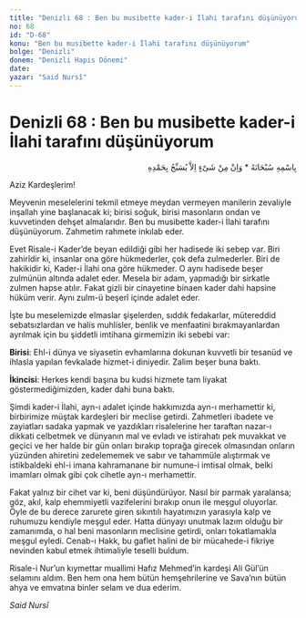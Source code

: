 ```yaml
---
title: "Denizli 68 : Ben bu musibette kader-i İlahi tarafını düşünüyorum"
no: 68
id: "D-68"
konu: "Ben bu musibette kader-i İlahi tarafını düşünüyorum"
bolge: "Denizli"
donem: "Denizli Hapis Dönemi"
date: 
yazar: "Said Nursî"
---
```


# Denizli 68 : Ben bu musibette kader-i İlahi tarafını düşünüyorum

<p class="arabic" dir="rtl" title="Meal: “Subhân Allah’ın adıyla” * “Hiçbir şey yoktur ki O'nu hamd ile tesbih etmesin” [İsrâ 17:44]">بِاسْمِهِ سُبْحَانَهُ * وَاِنْ مِنْ شَىْءٍ اِلاَّ يُسَبِّحُ بِحَمْدِهِ</p>

Aziz Kardeşlerim!

Meyvenin meselelerini tekmil etmeye meydan vermeyen manilerin zevaliyle inşallah yine başlanacak ki; birisi soğuk, birisi masonların ondan ve kuvvetinden dehşet almalarıdır. Ben bu musibette kader-i İlahi tarafını düşünüyorum. Zahmetim rahmete inkılab eder.

Evet Risale-i Kader’de beyan edildiği gibi her hadisede iki sebep var. Biri zahirîdir ki, insanlar ona göre hükmederler, çok defa zulmederler. Biri de hakikidir ki, Kader-i İlahi ona göre hükmeder. O aynı hadisede beşer zulmünün altında adalet eder. Mesela bir adam, yapmadığı bir sirkatle zulmen hapse atılır. Fakat gizli bir cinayetine binaen kader dahi hapsine hüküm verir. Aynı zulm-ü beşerî içinde adalet eder.

İşte bu meselemizde elmaslar şişelerden, sıddık fedakarlar, mütereddid sebatsızlardan ve halis muhlisler, benlik ve menfaatini bırakmayanlardan ayrılmak için bu şiddetli imtihana girmemizin iki sebebi var:

**Birisi**: Ehl-i dünya ve siyasetin evhamlarına dokunan kuvvetli bir tesanüd ve ihlasla yapılan fevkalade hizmet-i diniyedir. Zalim beşer buna baktı.

**İkincisi**: Herkes kendi başına bu kudsi hizmete tam liyakat göstermediğimizden, kader dahi buna baktı.

Şimdi kader-i İlahi, ayn-ı adalet içinde hakkımızda ayn-ı merhamettir ki, birbirimize müştak kardeşleri bir meclise getirdi. Zahmetleri ibadete ve zayiatları sadaka yapmak ve yazdıkları risalelerine her taraftan nazar-ı dikkati celbetmek ve dünyanın mal ve evladı ve istirahatı pek muvakkat ve geçici ve her halde bir gün onları bırakıp toprağa girecek olmasından onların yüzünden ahiretini zedelememek ve sabır ve tahammüle alıştırmak ve istikbaldeki ehl-i imana kahramanane bir numune-i imtisal olmak, belki imamları olmak gibi çok cihetle ayn-ı merhamettir.

Fakat yalnız bir cihet var ki, beni düşündürüyor. Nasıl bir parmak yaralansa; göz, akıl, kalp ehemmiyetli vazifelerini bırakıp onun ile meşgul oluyorlar. Öyle de bu derece zarurete giren sıkıntılı hayatımızın yarasıyla kalp ve ruhumuzu kendiyle meşgul eder. Hatta dünyayı unutmak lazım olduğu bir zamanımda, o hal beni masonların meclisine getirdi, onları tokatlamakla meşgul eyledi. Cenab-ı Hakk, bu gaflet halini de bir mücahede-i fikriye nevinden kabul etmek ihtimaliyle teselli buldum.

Risale-i Nur’un kıymettar muallimi Hafız Mehmed’in kardeşi Ali Gül’ün selamını aldım. Ben hem ona hem bütün hemşehrilerine ve Sava’nın bütün ahya ve emvatına binler selam ve dua ederim.

*Said Nursî*
